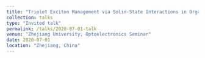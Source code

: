 ```yaml
---
title: "Triplet Exciton Management via Solid-State Interactions in Organic Light Emitters"
collection: talks
type: "Invited talk"
permalink: /talks/2020-07-01-talk
venue: "Zhejiang University, Optoelectronics Seminar"
date: 2020-07-01
location: "Zhejiang, China"
---
```


<!-- ![2019-06-26-talk](/images/2019-06-26-talk.JPG) -->
